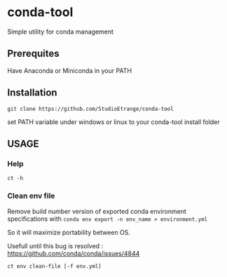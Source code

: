 # conda-tool


Simple utility for conda management

## Prerequites

Have Anaconda or Miniconda in your PATH

## Installation

```
git clone https://github.com/StudioEtrange/conda-tool
```

set PATH variable under windows or linux to your conda-tool install folder

## USAGE


### Help

```
ct -h
```

### Clean env file

Remove build number version of exported conda environment specifications
with `conda env export -n env_name > environment.yml`

So it will maximize portability between OS.

Usefull until this bug is resolved : https://github.com/conda/conda/issues/4844

```
ct env clean-file [-f env.yml]
```
